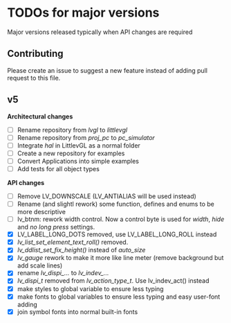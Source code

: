 # TODOs for major versions
Major versions released typically when API changes are required

## Contributing
Please create an issue to suggest a new feature instead of adding pull request to this file.

## v5 
**Architectural changes**
- [ ] Rename repository from *lvgl* to *littlevgl*
- [ ] Rename repository from *proj_pc* to *pc_simulator*
- [ ] Integrate *hal* in LittlevGL as a normal folder
- [ ] Create a new repository for examples
- [ ] Convert Applications into simple examples 
- [ ] Add tests for all object types

**API changes**
- [ ] Remove LV_DOWNSCALE (LV_ANTIALIAS will be used instead)
- [ ] Rename (and slightl rework) some function, defines and enums to be more descriptive
- [ ] lv_btnm: rework width control. Now a control byte is used for *width*, *hide* and *no long press* settings. 
- [x] LV_LABEL_LONG_DOTS removed, use LV_LABEL_LONG_ROLL instead
- [x] *lv_list_set_element_text_roll()* removed.
- [x] *lv_ddlist_set_fix_height()* instead of *auto_size*
- [x] *lv_gauge* rework to make it more like line meter (remove background but add scale lines)
- [x] rename *lv_dispi_...* to *lv_indev_...*
- [x] *lv_dispi_t* removed from *lv_action_type_t*. Use lv_indev_act() instead
- [x] make styles to global variable to ensure less typing
- [x] make fonts to global variables to ensure less typing and easy user-font adding
- [x] join symbol fonts into normal built-in fonts
